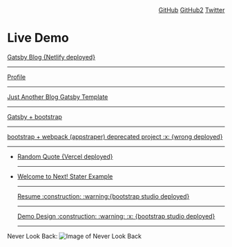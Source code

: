 
<p align="right">
	<a href="https://github.com/cds">GitHub</a>
	<a href="https://github.com/csangale">GitHub2</a>
	<a href="https://twitter.com/c_sangale">Twitter</a>
</p>

<h1>Live Demo</h1>
<p align="left">
	<a href="https://codeio.netlify.app">Gatsby Blog {Netlify deployed}</a><hr>
	<a href="https://cds.github.io/">Profile</a><hr>
	<a href="https://chandrakantsangale.netlify.app">Just Another Blog Gatsby Template </a><hr>
	<a href="https://codeiotech.netlify.app/">Gatsby + bootstrap </a><hr>
	<a href="https://appstrapper.netlify.app/examples/blog/">bootstrap + webpack (appstraper) deprecated project  :x: {wrong deployed}</a><hr>
	<ul>
	<li>
	<a href="https://nextapitest.csangale.now.sh/">Random Quote {Vercel deployed}</a></li><hr>
	<li><a href="https://nextjs.csangale.now.sh//">Welcome to Next! Stater Example </a>
	</li><hr>
</ul>

<ul>
	<a href="https://csangale.bss.design/">Resume  :construction: :warning:{bootstrap studio deployed}</a></li><hr>
	<a href="https://cds.bss.design/">Demo Design :construction:  :warning: :x: {bootstrap studio deployed}</a></li><hr>
	
</ul>
	
</p>




Never Look Back:
![Image of Never Look Back](https://avatars2.githubusercontent.com/u/31181223)
